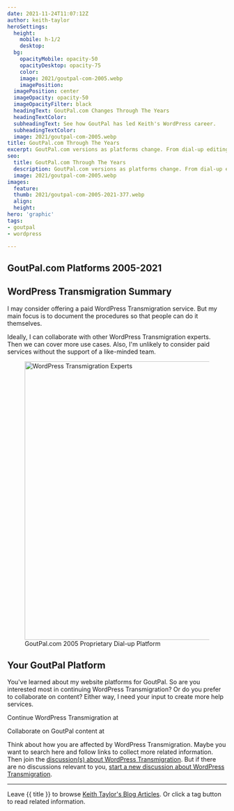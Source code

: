 ```yaml
---
date: 2021-11-24T11:07:12Z
author: keith-taylor
heroSettings:
  height:
    mobile: h-1/2
    desktop: 
  bg:
    opacityMobile: opacity-50
    opacityDesktop: opacity-75
    color: 
    image: 2021/goutpal-com-2005.webp
    imagePosition: 
  imagePosition: center
  imageOpacity: opacity-50
  imageOpacityFilter: black
  headingText: GoutPal.com Changes Through The Years
  headingTextColor: 
  subheadingText: See how GoutPal has led Keith's WordPress career.
  subheadingTextColor: 
  image: 2021/goutpal-com-2005.webp
title: GoutPal.com Through The Years
excerpt: GoutPal.com versions as platforms change. From dial-up editing to website in the cloud workflow.
seo:
  title: GoutPal.com Through The Years
  description: GoutPal.com versions as platforms change. From dial-up editing to website in the cloud workflow.
  image: 2021/goutpal-com-2005.webp
images:
  feature: 
  thumb: 2021/goutpal-com-2005-2021-377.webp
  align: 
  height: 
hero: 'graphic'
tags:
- goutpal
- wordpress

---
```

<h2 id="intro">GoutPal.com Platforms 2005-2021</h2>


<h2 id="summary">WordPress Transmigration Summary</h2>

I may consider offering a paid WordPress Transmigration service. But my main focus is to document the procedures so that people can do it themselves.

Ideally, I can collaborate with other WordPress Transmigration experts. Then we can cover more use cases. Also, I'm unlikely to consider paid services without the support of a like-minded team.

<figure>
<img src="/assets/images/2021/goutpal-com-2005.webp" alt="WordPress Transmigration Experts"  width="800" height="640">
  <figcaption>GoutPal.com 2005 Proprietary Dial-up Platform</figcaption>
</figure>

<h2 id="next">Your GoutPal Platform</h2>

You've learned about my website platforms for GoutPal. So are you interested most in continuing WordPress Transmigration? Or do you prefer to collaborate on content? Either way, I need your input to create more help services. 

Continue WordPress Transmigration at

Collaborate on GoutPal content at

Think about how you are affected by WordPress Transmigration. Maybe you want to search here and follow links to collect more related information. Then join the <a href="https://github.com/kct2020/keith-taylor-11ta/issues">discussion(s) about WordPress Transmigration</a>. But if there are no discussions relevant to you, <a href="https://github.com/kct2020/keith-taylor-11ta/issues/new/choose">start a new discussion about WordPress Transmigration</a>.

<hr />

Leave {{ title }} to browse <a href="/keith-taylor-blog">Keith Taylor's Blog Articles</a>. Or click a tag button to read related information.
